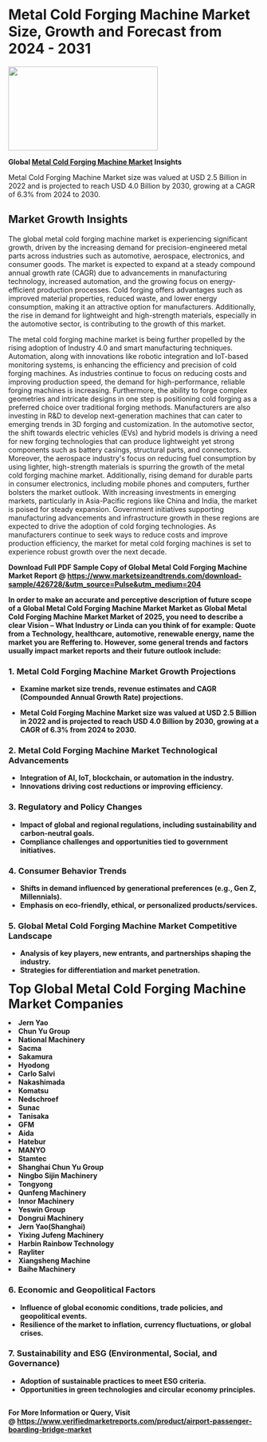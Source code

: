 <H1>Metal Cold Forging Machine Market Size, Growth and Forecast from 2024 - 2031</H1><img class="aligncenter size-medium wp-image-584254" src="https://thirdeyenews.in/wp-content/uploads/2024/09/Global-Market-Research-300x168.jpeg" alt="" width="300" height="168" /><p><strong>Global&nbsp;<a href="https://www.marketsizeandtrends.com/download-sample/426728/&amp;utm_source=Pulse&amp;utm_medium=204">Metal Cold Forging Machine Market</a> Insights</strong></p><p>Metal Cold Forging Machine Market size was valued at USD 2.5 Billion in 2022 and is projected to reach USD 4.0 Billion by 2030, growing at a CAGR of 6.3% from 2024 to 2030.</p><p><h2>Market Growth Insights</h2> <p>The global metal cold forging machine market is experiencing significant growth, driven by the increasing demand for precision-engineered metal parts across industries such as automotive, aerospace, electronics, and consumer goods. The market is expected to expand at a steady compound annual growth rate (CAGR) due to advancements in manufacturing technology, increased automation, and the growing focus on energy-efficient production processes. Cold forging offers advantages such as improved material properties, reduced waste, and lower energy consumption, making it an attractive option for manufacturers. Additionally, the rise in demand for lightweight and high-strength materials, especially in the automotive sector, is contributing to the growth of this market.</p> <p><strong></strong></p> <p>The metal cold forging machine market is being further propelled by the rising adoption of Industry 4.0 and smart manufacturing techniques. Automation, along with innovations like robotic integration and IoT-based monitoring systems, is enhancing the efficiency and precision of cold forging machines. As industries continue to focus on reducing costs and improving production speed, the demand for high-performance, reliable forging machines is increasing. Furthermore, the ability to forge complex geometries and intricate designs in one step is positioning cold forging as a preferred choice over traditional forging methods. Manufacturers are also investing in R&D to develop next-generation machines that can cater to emerging trends in 3D forging and customization. In the automotive sector, the shift towards electric vehicles (EVs) and hybrid models is driving a need for new forging technologies that can produce lightweight yet strong components such as battery casings, structural parts, and connectors. Moreover, the aerospace industry's focus on reducing fuel consumption by using lighter, high-strength materials is spurring the growth of the metal cold forging machine market. Additionally, rising demand for durable parts in consumer electronics, including mobile phones and computers, further bolsters the market outlook. With increasing investments in emerging markets, particularly in Asia-Pacific regions like China and India, the market is poised for steady expansion. Government initiatives supporting manufacturing advancements and infrastructure growth in these regions are expected to drive the adoption of cold forging technologies. As manufacturers continue to seek ways to reduce costs and improve production efficiency, the market for metal cold forging machines is set to experience robust growth over the next decade. <p><strong></p><p><span class=""><strong>Download Full PDF Sample Copy of Global Metal Cold Forging Machine Market Report</strong> @ <a href="https://www.marketsizeandtrends.com/download-sample/426728/&amp;utm_source=Pulse&amp;utm_medium=204" target="_blank">https://www.marketsizeandtrends.com/download-sample/426728/&amp;utm_source=Pulse&amp;utm_medium=204</a></span></p><p>In order to make an accurate and perceptive description of future scope of a Global&nbsp;Metal Cold Forging Machine Market Market as Global&nbsp;Metal Cold Forging Machine Market Market of 2025, you need to describe a clear Vision &ndash; What Industry or Linda can you think of for example: Quote from a Technology, healthcare, automotive, renewable energy, name the market you are Reffering to. However, some general trends and factors usually impact market reports and their future outlook include:</p><h3>1.&nbsp;<strong>Metal Cold Forging Machine Market Growth Projections</strong></h3><ul><li>Examine market size trends, revenue estimates and CAGR (Compounded Annual Growth Rate) projections.</li><li><p>Metal Cold Forging Machine Market size was valued at USD 2.5 Billion in 2022 and is projected to reach USD 4.0 Billion by 2030, growing at a CAGR of 6.3% from 2024 to 2030.</p></li></ul><h3>2.&nbsp;<strong>Metal Cold Forging Machine Market Technological Advancements</strong></h3><ul><li>Integration of AI, IoT, blockchain, or automation in the industry.</li><li>Innovations driving cost reductions or improving efficiency.</li></ul><h3>3.&nbsp;<strong>Regulatory and Policy Changes</strong></h3><ul><li>Impact of global and regional regulations, including sustainability and carbon-neutral goals.</li><li>Compliance challenges and opportunities tied to government initiatives.</li></ul><h3>4.&nbsp;<strong>Consumer Behavior Trends</strong></h3><ul><li>Shifts in demand influenced by generational preferences (e.g., Gen Z, Millennials).</li><li>Emphasis on eco-friendly, ethical, or personalized products/services.</li></ul><h3>5.&nbsp;<strong>Global Metal Cold Forging Machine Market Competitive Landscape</strong></h3><ul><li>Analysis of key players, new entrants, and partnerships shaping the industry.</li><li>Strategies for differentiation and market penetration.</li></ul><p data-pm-slice="1 1 []"><span style="color: inherit; font-family: inherit; font-size: 25px;">Top Global Metal Cold Forging Machine Market Companies</span></p><div class="" data-test-id=""><p><li>Jern Yao</li><li> Chun Yu Group</li><li> National Machinery</li><li> Sacma</li><li> Sakamura</li><li> Hyodong</li><li> Carlo Salvi</li><li> Nakashimada</li><li> Komatsu</li><li> Nedschroef</li><li> Sunac</li><li> Tanisaka</li><li> GFM</li><li> Aida</li><li> Hatebur</li><li> MANYO</li><li> Stamtec</li><li> Shanghai Chun Yu Group</li><li> Ningbo Sijin Machinery</li><li> Tongyong</li><li> Qunfeng Machinery</li><li> Innor Machinery</li><li> Yeswin Group</li><li> Dongrui Machinery</li><li> Jern Yao(Shanghai)</li><li> Yixing Jufeng Machinery</li><li> Harbin Rainbow Technology</li><li> Rayliter</li><li> Xiangsheng Machine</li><li> Baihe Machinery</li></p></div><h3>6.&nbsp;<strong>Economic and Geopolitical Factors</strong></h3><ul><li>Influence of global economic conditions, trade policies, and geopolitical events.</li><li>Resilience of the market to inflation, currency fluctuations, or global crises.</li></ul><h3>7.&nbsp;<strong>Sustainability and ESG (Environmental, Social, and Governance)</strong></h3><ul><li>Adoption of sustainable practices to meet ESG criteria.</li><li>Opportunities in green technologies and circular economy principles.</li></ul><h2><strong style="font-size: 14px;">For More Information or Query, Visit @&nbsp;</strong><a style="background-color: #ffffff; font-size: 14px;" href="https://www.marketsizeandtrends.com/report/metal-cold-forging-machine-market/" target="_blank">https://www.verifiedmarketreports.com/product/airport-passenger-boarding-bridge-market</a></h2>
